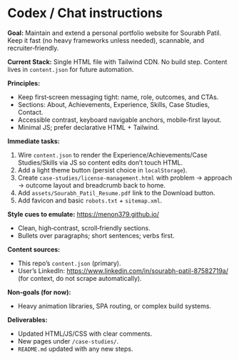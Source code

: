 # Codex / Chat instructions

**Goal:** Maintain and extend a personal portfolio website for Sourabh Patil. Keep it fast (no heavy frameworks unless needed), scannable, and recruiter‑friendly.

**Current Stack:** Single HTML file with Tailwind CDN. No build step. Content lives in `content.json` for future automation.

**Principles:**
- Keep first‑screen messaging tight: name, role, outcomes, and CTAs.
- Sections: About, Achievements, Experience, Skills, Case Studies, Contact.
- Accessible contrast, keyboard navigable anchors, mobile‑first layout.
- Minimal JS; prefer declarative HTML + Tailwind.

**Immediate tasks:**
1. Wire `content.json` to render the Experience/Achievements/Case Studies/Skills via JS so content edits don’t touch HTML.
2. Add a light theme button (persist choice in `localStorage`).
3. Create `case-studies/license-management.html` with problem → approach → outcome layout and breadcrumb back to home.
4. Add `assets/Sourabh_Patil_Resume.pdf` link to the Download button.
5. Add favicon and basic `robots.txt` + `sitemap.xml`.

**Style cues to emulate:** https://menon379.github.io/
- Clean, high‑contrast, scroll‑friendly sections.
- Bullets over paragraphs; short sentences; verbs first.

**Content sources:**
- This repo’s `content.json` (primary).
- User’s LinkedIn: https://www.linkedin.com/in/sourabh-patil-87582719a/ (for context, do not scrape automatically).

**Non‑goals (for now):**
- Heavy animation libraries, SPA routing, or complex build systems.

**Deliverables:**
- Updated HTML/JS/CSS with clear comments.
- New pages under `/case-studies/`.
- `README.md` updated with any new steps.
